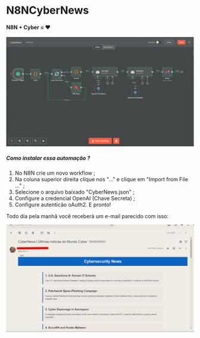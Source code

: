 
# N8NCyberNews
#### N8N + Cyber = ❤️
![Print automação](https://raw.githubusercontent.com/pabloskubert/N8NCyberNews/refs/heads/main/automacao_print.png)
##### Como instalar essa automação ?

1. No N8N crie um novo workflow ; 
2. Na coluna superior direita clique nos "..." e clique em "Import from File ..." ; 
3. Selecione o arquivo baixado "CyberNews.json" ; 
4. Configure a credencial OpenAI (Chave Secreta) ; 
5. Configure autenticão oAuth2. 
E pronto!

Todo dia pela manhã você receberá um e-mail parecido com isso:
 
 ![Email recebido](https://raw.githubusercontent.com/pabloskubert/N8NCyberNews/refs/heads/main/email_print.png)


